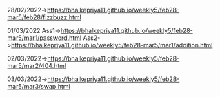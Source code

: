 28/02/2022->https://bhalkepriya11.github.io/weekly5/feb28-mar5/feb28/fizzbuzz.html

01/03/2022 Ass1->https://bhalkepriya11.github.io/weekly5/feb28-mar5/mar1/password.html
           Ass2->https://bhalkepriya11.github.io/weekly5/feb28-mar5/mar1/addition.html

02/03/2022->https://bhalkepriya11.github.io/weekly5/feb28-mar5/mar2/404.html

03/03/2022->https://bhalkepriya11.github.io/weekly5/feb28-mar5/mar3/swap.html

